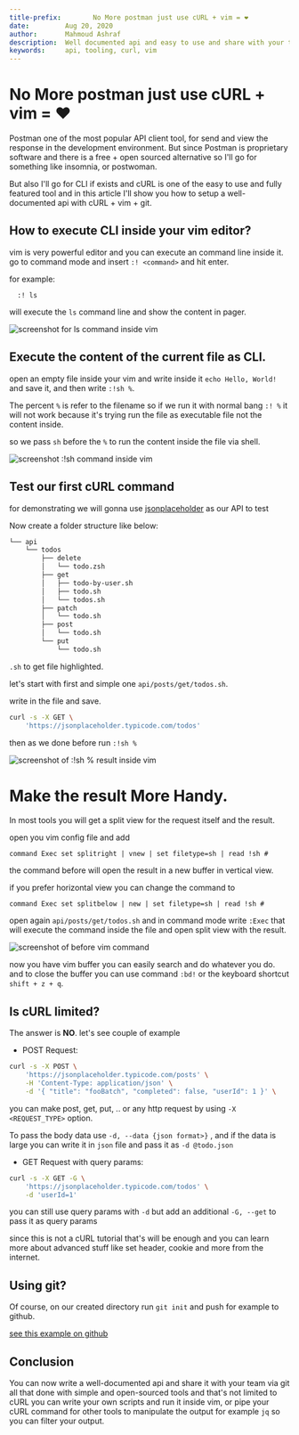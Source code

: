 ```yaml
---
title-prefix:        No More postman just use cURL + vim = ❤
date:         Aug 20, 2020  
author:       Mahmoud Ashraf  
description:  Well documented api and easy to use and share with your team with simple tools cURL + vim + git (optional)  
keywords:     api, tooling, curl, vim  
---
```


# No More postman just use cURL + vim = ❤

Postman one of the most popular API client tool, for send and view the response
in the development environment. But since Postman is proprietary software and 
there is a free + open sourced alternative so I'll go for something 
like insomnia, or postwoman. 

But also I'll go for CLI if exists and cURL is one of 
the easy to use and fully featured tool and in this article I'll show you how
to setup a well-documented api with cURL + vim + git.

## How to execute CLI inside your vim editor? 

vim is very powerful editor and you can execute an command line
inside it. go to command mode and insert `:! <command>` and hit enter.

for example: 

```vim
  :! ls
```

will execute the `ls` command line and show the content 
in pager.

![screenshot for ls command inside vim](./screen.jpeg)

## Execute the content of the current file as CLI.

open an empty file inside your vim and write inside it `echo Hello, World!` and save it,
and then write `:!sh %`. 

The percent `%` is refer to the filename so if we run it with normal bang `:! %` 
it will not work because it's trying run the file as executable file not the content inside. 

so we pass `sh` before the `%` to run the content inside the file via shell.

![screenshot :!sh command inside vim](./screen1.jpeg)

## Test our first cURL command

for demonstrating we will gonna use [jsonplaceholder](https://jsonplaceholder.typicode.com/) as our API to test

Now create a folder structure like below:

```bash
└── api
    └── todos
        ├── delete
        │   └── todo.zsh
        ├── get
        │   ├── todo-by-user.sh
        │   ├── todo.sh
        │   └── todos.sh
        ├── patch
        │   └── todo.sh
        ├── post
        │   └── todo.sh
        └── put
            └── todo.sh
```

`.sh`  to get file highlighted.

let's start with first and simple one `api/posts/get/todos.sh`.

write in the file  and save.

```bash
curl -s -X GET \
	'https://jsonplaceholder.typicode.com/todos'
```
then as we done before run `:!sh %`

![screenshot of :!sh % result inside vim](./screen2.jpeg)

# Make the result More Handy.

In most tools you will get a split view for the request itself 
and the result.

open you vim config file and add

```vim
command Exec set splitright | vnew | set filetype=sh | read !sh #
```

the command before will open the result in a new buffer in vertical view.

if you prefer horizontal view you can change the command to 

```vim
command Exec set splitbelow | new | set filetype=sh | read !sh #
```

open again `api/posts/get/todos.sh` and  in command mode write `:Exec`
that will execute the command inside the file and open split view with the result.
  
![screenshot of before vim command](./screen3.jpeg)

now you have vim buffer you can easily search and do whatever you do. and to close the buffer you can use
command ``:bd!`` or the keyboard shortcut `shift + z + q`.


## Is cURL limited?

The answer is **NO**.
let's see couple of example

- POST Request:

```bash
curl -s -X POST \
	'https://jsonplaceholder.typicode.com/posts' \
	-H 'Content-Type: application/json' \
	-d '{ "title": "fooBatch", "completed": false, "userId": 1 }' \
```
 you can make post, get, put, .. or any http request by using `-X <REQUEST_TYPE>` option.

 To pass the body data use `-d, --data {json format>}` , and if the data is large 
 you can write it in `json` file and pass it as `-d @todo.json`

 - GET Request with query params:

```bash
curl -s -X GET -G \
	'https://jsonplaceholder.typicode.com/todos' \
	-d 'userId=1'
```

you can still use query params with `-d` but add an additional `-G, --get` to pass it as query params

since this is not a cURL tutorial that's will be enough and you 
can learn more about advanced stuff like set header, cookie and more from the internet.

## Using git?

Of course, on our created directory run `git init` and push for example to github.

[see this example on github](https://github.com/22mahmoud/vim-curl-demo)

## Conclusion

You can now write a well-documented api and share it with your team via git
all that done with simple and open-sourced tools and that's not limited to cURL
you can write your own scripts and run it inside vim, or pipe your cURL command for other 
tools to manipulate the output for example `jq` so you can filter your output.
